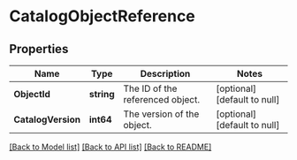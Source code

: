 # CatalogObjectReference

## Properties

 Name               | Type       | Description                      | Notes                        
--------------------|------------|----------------------------------|------------------------------
 **ObjectId**       | **string** | The ID of the referenced object. | [optional] [default to null] 
 **CatalogVersion** | **int64**  | The version of the object.       | [optional] [default to null] 

[[Back to Model list]](../README.md#documentation-for-models) [[Back to API list]](../README.md#documentation-for-api-endpoints) [[Back to README]](../README.md)

